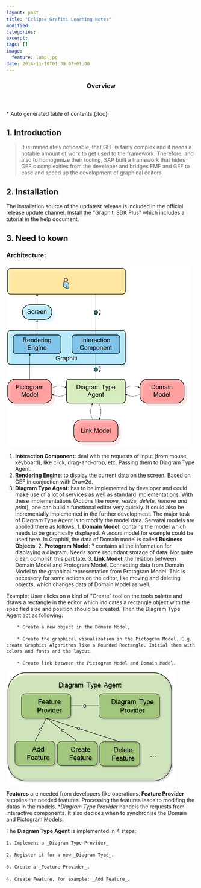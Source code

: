 ```yaml
---
layout: post
title: "Eclipse Grafiti Learning Notes"
modified:
categories: 
excerpt:
tags: []
image:
  feature: lamp.jpg
date: 2014-11-10T01:39:07+01:00
---
```

<section id="table-of-contents" class="toc">
  <header>
    <h3>Overview</h3>
  </header>
<div id="drawer" markdown="1">
*  Auto generated table of contents
{:toc}
</div>
</section><!-- /#table-of-contents -->

## 1. Introduction
> It is immediately noticeable, that GEF is fairly complex and it needs a notable amount of work to get used to the framework. Therefore, and also to homogenize their tooling, SAP built a framework that hides GEF's complexities from the developer and bridges EMF and GEF to ease and speed up the development of graphical editors. 
    
## 2. Installation
The installation source of the updatest release is included in the official release update channel. Install the "Graphiti SDK Plus" which includes a tutorial in the help document.

## 3. Need to kown

### Architecture:

  ![Basic Architecture](/images/grafiti-architecture.png)

  1. **Interaction Component**: deal with the requests of input (from mouse, keyboard), like click, drag-and-drop, etc. Passing them to Diagram Type Agent. 
  2. **Rendering Engine**: to display the current data on the screen. Based on GEF in conjuction with Draw2d.
  3. **Diagram Type Agent**: has to be implemented by developer and could make use of a lot of services as well as standard implementations. With these implementations (Actions like _move, resize, delete, remove and print_), one can build a functional editor very quickly. It could also be incrementally implemented in the further development. The major task of Diagram Type Agent is to modify the model data. Servaral models are applied there as follows:
    1. **Domain Model**: contains the model which needs to be graphically displayed. A _.ecore_ model for example could be used here. In Graphiti, the data of Domain model is called **Business Objects**.
    2. **Protogram Model**: ? contains all the information for displaying a diagram. Needs some redundant storage of data. Not quite clear. complish this part late.
    3. **Link Model**: the relation between Domain Model and Protogram Model. Connecting data from Domain Model to the graphical representation from Protogram Model. This is necessory for some actions on the editor, like moving and deleting objects, which changes data of Domain Model as well.

  Example: User clicks on a kind of "Create" tool on the tools palette and draws a rectangle in the editor which indicates a rectangle object with the specified size and position should be created. Then the Diagram Type Agent act as following:

        * Create a new object in the Domain Model,

        * Create the graphical visualization in the Pictogram Model. E.g. create Graphics Algorithms like a Rounded Rectangle. Initial them with colors and fonts and the layout.

        * Create link between the Pictogram Model and Domain Model.
        
  ![Inside Diagram Type Agent](/images/diagram-type-agent-new.png)

  **Features** are needed from developers like operations. **Feature Provider** supplies the needed features. Processing the features leads to modifing the datas in the models. **Diagram Type Provider* handels the requests from interactive components. It also decides when to synchronise the Domain and Pictogram Models.
  
  The **Diagram Type Agent** is implemented in 4 steps:

    1. Implement a _Diagram Type Provider_

    2. Register it for a new _Diagram Type_.

    3. Create a _Feature Provider_.

    4. Create Feature, for example: _Add Feature_.

    